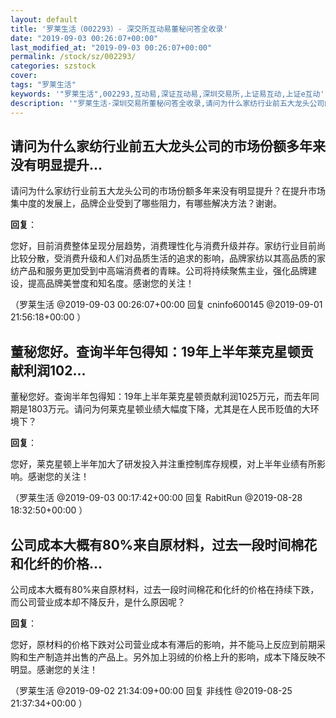 ```yaml
---
layout: default
title: '罗莱生活（002293）- 深交所互动易董秘问答全收录'
date: "2019-09-03 00:26:07+00:00"
last_modified_at: "2019-09-03 00:26:07+00:00"
permalink: /stock/sz/002293/
categories: szstock
cover: 
tags: "罗莱生活"
keywords: '"罗莱生活",002293,互动易,深证互动易,深圳交易所,上证易互动,上证e互动'
description: '"罗莱生活-深圳交易所董秘问答全收录,请问为什么家纺行业前五大龙头公司的市场份额多年来没有明显提升？在提升市场集中度的发展上，品牌企业受到了哪些阻力，有哪些解决方法？谢谢。"'
---
```


## 请问为什么家纺行业前五大龙头公司的市场份额多年来没有明显提升...

请问为什么家纺行业前五大龙头公司的市场份额多年来没有明显提升？在提升市场集中度的发展上，品牌企业受到了哪些阻力，有哪些解决方法？谢谢。

**回复**：

您好，目前消费整体呈现分层趋势，消费理性化与消费升级并存。家纺行业目前尚比较分散，受消费升级和人们对品质生活的追求的影响，品牌家纺以其高品质的家纺产品和服务更加受到中高端消费者的青睐。公司将持续聚焦主业，强化品牌建设，提高品牌美誉度和知名度。感谢您的关注！ 

（罗莱生活  @2019-09-03 00:26:07+00:00 回复 cninfo600145  @2019-09-01 21:56:18+00:00 ）

## 董秘您好。查询半年包得知：19年上半年莱克星顿贡献利润102...

董秘您好。查询半年包得知：19年上半年莱克星顿贡献利润1025万元，而去年同期是1803万元。请问为何莱克星顿业绩大幅度下降，尤其是在人民币贬值的大环境下？

**回复**：

您好，莱克星顿上半年加大了研发投入并注重控制库存规模，对上半年业绩有所影响。感谢您的关注！ 

（罗莱生活  @2019-09-03 00:17:42+00:00 回复 RabitRun  @2019-08-28 18:32:50+00:00 ）

## 公司成本大概有80%来自原材料，过去一段时间棉花和化纤的价格...

公司成本大概有80%来自原材料，过去一段时间棉花和化纤的价格在持续下跌，而公司营业成本却不降反升，是什么原因呢？

**回复**：

您好，原材料的价格下跌对公司营业成本有滞后的影响，并不能马上反应到前期采购和生产制造并出售的产品上。另外加上羽绒的价格上升的影响，成本下降反映不明显。感谢您的关注！ 

（罗莱生活  @2019-09-02 21:34:09+00:00 回复 非线性  @2019-08-25 21:37:34+00:00 ）

